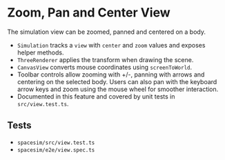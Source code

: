 # Zoom, Pan and Center View

The simulation view can be zoomed, panned and centered on a body.

- `Simulation` tracks a `view` with `center` and `zoom` values and exposes helper methods.
- `ThreeRenderer` applies the transform when drawing the scene.
- `CanvasView` converts mouse coordinates using `screenToWorld`.
- Toolbar controls allow zooming with +/-, panning with arrows and centering on the selected body. Users can also pan with the keyboard arrow keys and zoom using the mouse wheel for smoother interaction.
- Documented in this feature and covered by unit tests in `src/view.test.ts`.

## Tests
- `spacesim/src/view.test.ts`
- `spacesim/e2e/view.spec.ts`
